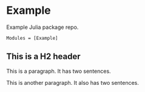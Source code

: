 # Example

Example Julia package repo.

```@autodocs
Modules = [Example]
```

## This is a H2 header

This is a paragraph. It has two sentences.

This is another paragraph. It also has two sentences.
